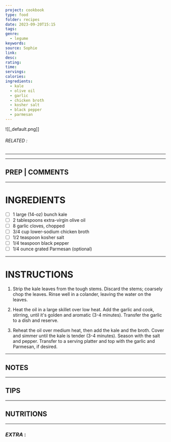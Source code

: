 ```yaml
---
project: cookbook
type: food
folder: recipes
date: 2023-09-20T15:15
tags: 
genre:
  - legume
keywords: 
source: Sophie
link: 
desc: 
rating: 
time: 
servings: 
calories: 
ingredients:
  - kale
  - olive oil
  - garlic
  - chicken broth
  - kosher salt
  - black pepper
  - parmesan
---
```


![[_default.png]]
###### *RELATED* : 
---


---
## PREP | COMMENTS



---
# INGREDIENTS

- [ ] 1 large (14-oz) bunch kale
- [ ] 2 tablespoons extra-virgin olive oil
- [ ] 8 garlic cloves, chopped
- [ ] 3/4 cup lower-sodium chicken broth
- [ ] 1/2 teaspoon kosher salt
- [ ] 1/4 teaspoon black pepper
- [ ] 1/4 ounce grated Parmesan (optional)

---
# INSTRUCTIONS

1. Strip the kale leaves from the tough stems. Discard the stems; coarsely chop the leaves. Rinse well in a colander, leaving the water on the leaves.
    
2. Heat the oil in a large skillet over low heat. Add the garlic and cook, stirring, until it's golden and aromatic (3-4 minutes). Transfer the garlic to a dish and reserve.
    
3. Reheat the oil over medium heat, then add the kale and the broth. Cover and simmer until the kale is tender (3-4 minutes). Season with the salt and pepper. Transfer to a serving platter and top with the garlic and Parmesan, if desired.

---
## NOTES



---
## TIPS



---
## NUTRITIONS



---
### *EXTRA* :



